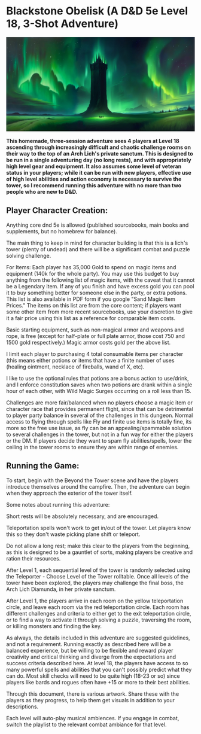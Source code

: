# Blackstone Obelisk (A D&D 5e Level 18, 3-Shot Adventure)

![](https://github.com/NonchalantWombat/BlackstoneObelisk/blob/main/Library/Artwork/Blackstone_Obelisk_2x1.webp)

**This homemade, three-session adventure sees 4 players at Level 18 ascending through increasingly difficult and chaotic challenge rooms on their way to the top of an Arch Lich's private sanctum. This is designed to be run in a single adventuring day (no long rests), and with appropriately high level gear and equipment. It also assumes some level of veteran status in your players; while it can be run with new players, effective use of high level abilities and action economy is necessary to survive the tower, so I recommend running this adventure with no more than two people who are new to D&D.**

## Player Character Creation:
Anything core dnd 5e is allowed (published sourcebooks, main books and supplements, but no homebrew for balance).

The main thing to keep in mind for character building is that this is a lich's tower (plenty of undead) and there will be a significant combat and puzzle solving challenge.

For Items: Each player has 35,000 Gold to spend on magic items and equipment (140k for the whole party). You may use this budget to buy anything from the following list of magic items, with the caveat that it cannot be a Legendary item. If any of you finish and have excess gold you can pool it to buy something better for someone else in the party, or extra potions. This list is also available in PDF form if you google "Sand Magic Item Prices." The items on this list are from the core content; if players want some other item from more recent sourcebooks, use your discretion to give it a fair price using this list as a reference for comparable item costs.

Basic starting equipment, such as non-magical armor and weapons and rope, is free (except for half-plate or full plate armor, those cost 750 and 1500 gold respectively.) Magic armor costs gold per the above list.

I limit each player to purchasing 4 total consumable items per character (this means either potions or items that have a finite number of uses (healing ointment, necklace of fireballs, wand of X, etc).

I like to use the optional rules that potions are a bonus action to use/drink, and I enforce constitution saves when two potions are drank within a single hour of each other, with Wild Magic Surges occurring on a roll less than 15.

Challenges are more fair/balanced when no players choose a magic item or character race that provides permanent flight, since that can be detrimental to player party balance in several of the challenges in this dungeon. Normal access to flying through spells like Fly and finite use items is totally fine, its more so the free use issue, as fly can be an appealing/spammable solution to several challenges in the tower, but not in a fun way for either the players or the DM. If players decide they want to spam fly abilities/spells, lower the ceiling in the tower rooms to ensure they are within range of enemies.

## Running the Game:
To start, begin with the Beyond the Tower scene and have the players introduce themselves around the campfire. Then, the adventure can begin when they approach the exterior of the tower itself.

Some notes about running this adventure:

Short rests will be absolutely necessary, and are encouraged.

Teleportation spells won't work to get in/out of the tower. Let players know this so they don't waste picking plane shift or teleport.

Do not allow a long rest; make this clear to the players from the beginning, as this is designed to be a gauntlet of sorts, making players be creative and ration their resources.

After Level 1, each sequential level of the tower is randomly selected using the Teleporter - Choose Level of the Tower rolltable. Once all levels of the tower have been explored, the players may challenge the final boss, the Arch Lich Diamunda, in her private sanctum.

After Level 1, the players arrive in each room on the yellow teleportation circle, and leave each room via the red teleportation circle. Each room has different challenges and criteria to either get to the exit teleportation circle, or to find a way to activate it through solving a puzzle, traversing the room, or killing monsters and finding the key.

As always, the details included in this adventure are suggested guidelines, and not a requirement. Running exactly as described here will be a balanced experience, but be willing to be flexible and reward player creativity and critical thinking and diverge from the expectations and success criteria described here. At level 18, the players have access to so many powerful spells and abilities that you can't possibly predict what they can do. Most skill checks will need to be quite high (18-23 or so) since players like bards and rogues often have +15 or more to their best abilities.

Through this document, there is various artwork. Share these with the players as they progress, to help them get visuals in addition to your descriptions.

Each level will auto-play musical ambiences. If you engage in combat, switch the playlist to the relevant combat ambiance for that level.
